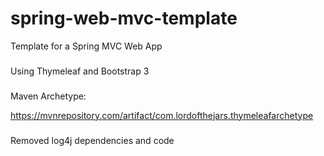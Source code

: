 # spring-web-mvc-template
Template for a Spring MVC Web App 

###
Using Thymeleaf and Bootstrap 3
###

Maven Archetype:

https://mvnrepository.com/artifact/com.lordofthejars.thymeleafarchetype

###

Removed log4j dependencies and code
